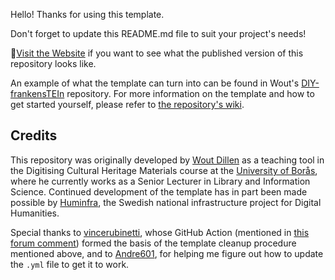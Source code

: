 Hello! Thanks for using this template.

Don't forget to update this README.md file to suit your project's needs!

🚀[Visit the Website](https://sslis.github.io/DCHM-template/) if you want to see what the published version of this repository looks like.

An example of what the template can turn into can be found in Wout's [DIY-frankensTEIn](https://sslis.github.io/DIY-frankensTEIn/index.html) repository.
For more information on the template and how to get started yourself, please refer to [the repository's wiki](https://github.com/SSLIS/DCHM-template/wiki).  

## Credits
This repository was originally developed by [Wout Dillen](https://github.com/WoutDLN) as a teaching tool in the Digitising Cultural Heritage Materials course at the [University of Borås](https://www.hb.se/), where he currently works as a Senior Lecturer in Library and Information Science. Continued development of the template has in part been made possible by [Huminfra](https://www.huminfra.se), the Swedish national infrastructure project for Digital Humanities.

Special thanks to [vincerubinetti](https://github.com/vincerubinetti), whose GitHub Action (mentioned in [this forum comment](https://github.com/orgs/community/discussions/22183#discussioncomment-4585507)) formed the basis of the template cleanup procedure mentioned above, and to [Andre601](https://github.com/Andre601), for helping me figure out how to update the `.yml` file to get it to work.
